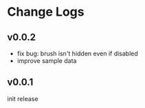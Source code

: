# Change Logs

## v0.0.2

 - fix bug: brush isn't hidden even if disabled
 - improve sample data


## v0.0.1

init release
